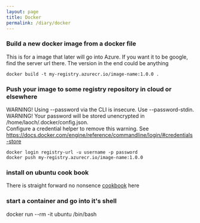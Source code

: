 ```yaml
---
layout: page
title: Docker
permalink: /diary/docker
---
```


### Build a new docker image from a docker file
This is for a image that later will go into Azure. If you want it to be google, find the server url there. The version in the end could be anything
```
docker build -t my-registry.azurecr.io/image-name:1.0.0 .
```
### Push your image to some registry repository in cloud or elsewhere
WARNING! Using --password via the CLI is insecure. Use --password-stdin.  
WARNING! Your password will be stored unencrypted in /home/laoch/.docker/config.json.  
Configure a credential helper to remove this warning. See 
https://docs.docker.com/engine/reference/commandline/login/#credentials-store
```
docker login registry-url -u username -p password
docker push my-registry.azurecr.io/image-name:1.0.0
```
### install on ubuntu cook book
There is straight forward no nonsence [cookbook](https://docs.docker.com/engine/install/ubuntu/) here

### start a container and go into it's shell
docker run --rm -it ubuntu /bin/bash 
